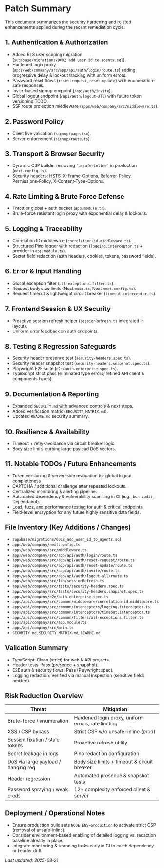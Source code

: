 # Patch Summary

This document summarizes the security hardening and related enhancements applied during the recent remediation cycle.

## 1. Authentication & Authorization
- Added RLS user scoping migration (`supabase/migrations/0002_add_user_id_to_agents.sql`).
- Hardened login proxy (`apps/web/company/src/app/api/auth/login/route.ts`) adding progressive delay & lockout tracking with uniform errors.
- Password reset flows (`reset-request`, `reset-update`) with enumeration-safe responses.
- Invite-based signup endpoint (`/api/auth/invite`).
- Global logout endpoint (`/api/auth/logout-all`) with future token versioning TODO.
- SSR route protection middleware (`apps/web/company/src/middleware.ts`).

## 2. Password Policy
- Client live validation (`signup/page.tsx`).
- Server enforcement (`signup/route.ts`).

## 3. Transport & Browser Security
- Dynamic CSP builder removing `'unsafe-inline'` in production (`next.config.ts`).
- Security headers: HSTS, X-Frame-Options, Referrer-Policy, Permissions-Policy, X-Content-Type-Options.

## 4. Rate Limiting & Brute Force Defense
- Throttler global + auth bucket (`app.module.ts`).
- Brute-force resistant login proxy with exponential delay & lockouts.

## 5. Logging & Traceability
- Correlation ID middleware (`correlation-id.middleware.ts`).
- Structured Pino logger with redaction (`logging.interceptor.ts` + provider in `app.module.ts`).
- Secret field redaction (auth headers, cookies, tokens, password fields).

## 6. Error & Input Handling
- Global exception filter (`all-exceptions.filter.ts`).
- Request body size limits (Nest `main.ts`, Next `next.config.ts`).
- Request timeout & lightweight circuit breaker (`timeout.interceptor.ts`).

## 7. Frontend Session & UX Security
- Proactive session refresh helper (`sessionRefresh.ts` integrated in layout).
- Uniform error feedback on auth endpoints.

## 8. Testing & Regression Safeguards
- Security header presence test (`security-headers.spec.ts`).
- Security header snapshot test (`security-headers.snapshot.spec.ts`).
- Playwright E2E suite (`e2e/auth.enterprise.spec.ts`).
- TypeScript strict pass (eliminated type errors; refined API client & components types).

## 9. Documentation & Reporting
- Expanded `SECURITY.md` with advanced controls & next steps.
- Added verification matrix (`SECURITY_MATRIX.md`).
- Updated `README.md` security summary.

## 10. Resilience & Availability
- Timeout + retry-avoidance via circuit breaker logic.
- Body size limits curbing large payload DoS vectors.

## 11. Notable TODOs / Future Enhancements
- Token versioning & server-side revocation for global logout completeness.
- CAPTCHA / additional challenge after repeated lockouts.
- Centralized monitoring & alerting pipeline.
- Automated dependency & vulnerability scanning in CI (e.g., `bun audit`, Dependabot).
- Load, fuzz, and performance testing for auth & critical endpoints.
- Field-level encryption for any future highly sensitive data fields.

## File Inventory (Key Additions / Changes)
- `supabase/migrations/0002_add_user_id_to_agents.sql`
- `apps/web/company/next.config.ts`
- `apps/web/company/src/middleware.ts`
- `apps/web/company/src/app/api/auth/login/route.ts`
- `apps/web/company/src/app/api/auth/reset-request/route.ts`
- `apps/web/company/src/app/api/auth/reset-update/route.ts`
- `apps/web/company/src/app/api/auth/invite/route.ts`
- `apps/web/company/src/app/api/auth/logout-all/route.ts`
- `apps/web/company/src/lib/sessionRefresh.ts`
- `apps/web/company/src/tests/security-headers.spec.ts`
- `apps/web/company/src/tests/security-headers.snapshot.spec.ts`
- `apps/web/company/e2e/auth.enterprise.spec.ts`
- `apps/api/company/src/common/middleware/correlation-id.middleware.ts`
- `apps/api/company/src/common/interceptors/logging.interceptor.ts`
- `apps/api/company/src/common/interceptors/timeout.interceptor.ts`
- `apps/api/company/src/common/filters/all-exceptions.filter.ts`
- `apps/api/company/src/app.module.ts`
- `apps/api/company/src/main.ts`
- `SECURITY.md`, `SECURITY_MATRIX.md`, `README.md`

## Validation Summary
- TypeScript: Clean (strict) for web & API projects.
- Header tests: Pass (presence + snapshot).
- E2E auth & security flows: Pass (Playwright spec).
- Logging redaction: Verified via manual inspection (sensitive fields omitted).

## Risk Reduction Overview
| Threat | Mitigation |
|--------|------------|
| Brute-force / enumeration | Hardened login proxy, uniform errors, rate limiting |
| XSS / CSP bypass | Strict CSP w/o unsafe-inline (prod) |
| Session fixation / stale tokens | Proactive refresh utility |
| Secret leakage in logs | Pino redaction configuration |
| DoS via large payload / hanging req | Body size limits + timeout & circuit breaker |
| Header regression | Automated presence & snapshot tests |
| Password spraying / weak creds | 12+ complexity enforced client & server |

## Deployment / Operational Notes
- Ensure production build sets `NODE_ENV=production` to activate strict CSP (removal of unsafe-inline).
- Consider environment-based enabling of detailed logging vs. redaction baseline already in place.
- Integrate monitoring & scanning tasks early in CI to catch dependency or header drift.

_Last updated: 2025-08-21_
